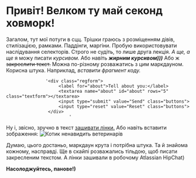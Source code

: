 # Привіт!  Велком ту май секонд ховморк!

Загалом, тут мої потуги в сцц. Трішки граюсь з розміщенням дівів, стилізацією, рамками. Паддінги, маргіни. Пробую використовувати наслідування селекторів. 
Строго не судіть, то лише друга лекція. 
_А ще, а ще_ я можу писати *курсивом.* Або навіть ***жирним курсивом)))***
Або ж ~~закреслити текст.~~
Можна по-різному розважатись з цим маркдауном. Корисна штука. 
Наприклад, _вставити фрагмент коду._

                   '<div class="regform">
                        <label for="about">Tell about you:</label>
                        <textarea name="about" id="about" rows="5" class="textform"></textarea>
                        <input type="submit" value="Send" class="buttons">
                        <input type="reset" value="Reset" class="buttons">
                    </div>
                            '
                    

Ну і, звісно, зручно в текст [зашивати лінки.](https://tolieck89.github.io/HillelTolieckHW2/)
Або навіть вставити зображення: 
![Котик ненавидить ветеринарів](https://tolieck89.github.io/HillelTolieckHW2/images/cat_hates_vets.jpg)

Думаю, цього достаньо, маркдаун крута і потрібна штука. Та й знайома кожному, насправді. Ще в скайпі розважались тільдою, щоб писати закресленим текстом. А лінки зашивали в робочому Atlassian HipChat)


**Насолоджуйтесь, панове!)**
